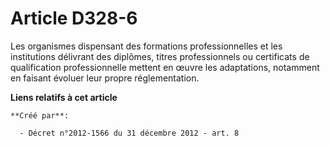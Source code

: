 # Article D328-6

Les organismes dispensant des formations professionnelles et les institutions délivrant des diplômes, titres professionnels
ou certificats de qualification professionnelle mettent en œuvre les adaptations, notamment en faisant évoluer leur propre
réglementation.

**Liens relatifs à cet article**

	**Créé par**:

	  - Décret n°2012-1566 du 31 décembre 2012 - art. 8
